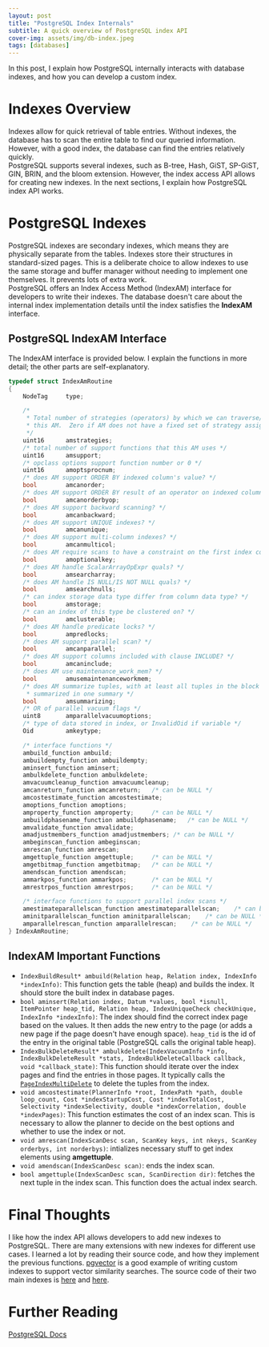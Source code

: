 ```yaml
---
layout: post
title: "PostgreSQL Index Internals"
subtitle: A quick overview of PostgreSQL index API
cover-img: assets/img/db-index.jpeg
tags: [databases]
---
```

In this post, I explain how PostgreSQL internally interacts with database indexes, and how you can develop a custom index.

# Indexes Overview
Indexes allow for quick retrieval of table entries. Without indexes, the database has to scan the entire table to find our queried information. However, with a good index, the database can find the entries relatively quickly.  
PostgreSQL supports several indexes, such as B-tree, Hash, GiST, SP-GiST, GIN, BRIN, and the bloom extension. However, the index access API allows for creating new indexes. In the next sections, I explain how PostgreSQL index API works.  

# PostgreSQL Indexes
PostgreSQL indexes are secondary indexes, which means they are physically separate from the tables. Indexes store their structures in standard-sized pages. This is a deliberate choice to allow indexes to use the same storage and buffer manager without needing to implement one themselves. It prevents lots of extra work.  
PostgreSQL offers an Index Access Method (IndexAM) interface for developers to write their indexes. The database doesn't care about the internal index implementation details until the index satisfies the **IndexAM** interface.

## PostgreSQL IndexAM Interface
The IndexAM interface is provided below. I explain the functions in more detail; the other parts are self-explanatory.
```c
typedef struct IndexAmRoutine
{
    NodeTag     type;

    /*
     * Total number of strategies (operators) by which we can traverse/search
     * this AM.  Zero if AM does not have a fixed set of strategy assignments.
     */
    uint16      amstrategies;
    /* total number of support functions that this AM uses */
    uint16      amsupport;
    /* opclass options support function number or 0 */
    uint16      amoptsprocnum;
    /* does AM support ORDER BY indexed column's value? */
    bool        amcanorder;
    /* does AM support ORDER BY result of an operator on indexed column? */
    bool        amcanorderbyop;
    /* does AM support backward scanning? */
    bool        amcanbackward;
    /* does AM support UNIQUE indexes? */
    bool        amcanunique;
    /* does AM support multi-column indexes? */
    bool        amcanmulticol;
    /* does AM require scans to have a constraint on the first index column? */
    bool        amoptionalkey;
    /* does AM handle ScalarArrayOpExpr quals? */
    bool        amsearcharray;
    /* does AM handle IS NULL/IS NOT NULL quals? */
    bool        amsearchnulls;
    /* can index storage data type differ from column data type? */
    bool        amstorage;
    /* can an index of this type be clustered on? */
    bool        amclusterable;
    /* does AM handle predicate locks? */
    bool        ampredlocks;
    /* does AM support parallel scan? */
    bool        amcanparallel;
    /* does AM support columns included with clause INCLUDE? */
    bool        amcaninclude;
    /* does AM use maintenance_work_mem? */
    bool        amusemaintenanceworkmem;
    /* does AM summarize tuples, with at least all tuples in the block
     * summarized in one summary */
    bool        amsummarizing;
    /* OR of parallel vacuum flags */
    uint8       amparallelvacuumoptions;
    /* type of data stored in index, or InvalidOid if variable */
    Oid         amkeytype;

    /* interface functions */
    ambuild_function ambuild;
    ambuildempty_function ambuildempty;
    aminsert_function aminsert;
    ambulkdelete_function ambulkdelete;
    amvacuumcleanup_function amvacuumcleanup;
    amcanreturn_function amcanreturn;   /* can be NULL */
    amcostestimate_function amcostestimate;
    amoptions_function amoptions;
    amproperty_function amproperty;     /* can be NULL */
    ambuildphasename_function ambuildphasename;   /* can be NULL */
    amvalidate_function amvalidate;
    amadjustmembers_function amadjustmembers; /* can be NULL */
    ambeginscan_function ambeginscan;
    amrescan_function amrescan;
    amgettuple_function amgettuple;     /* can be NULL */
    amgetbitmap_function amgetbitmap;   /* can be NULL */
    amendscan_function amendscan;
    ammarkpos_function ammarkpos;       /* can be NULL */
    amrestrpos_function amrestrpos;     /* can be NULL */

    /* interface functions to support parallel index scans */
    amestimateparallelscan_function amestimateparallelscan;    /* can be NULL */
    aminitparallelscan_function aminitparallelscan;    /* can be NULL */
    amparallelrescan_function amparallelrescan;    /* can be NULL */
} IndexAmRoutine;
```

## IndexAM Important Functions
* `IndexBuildResult* ambuild(Relation heap, Relation index, IndexInfo *indexInfo)`: This function gets the table (heap) and builds the index. It should store the built index in database pages. 
* `bool aminsert(Relation index, Datum *values, bool *isnull, ItemPointer heap_tid, Relation heap, IndexUniqueCheck checkUnique, IndexInfo *indexInfo)`: The index should find the correct index page based on the values. It then adds the new entry to the page (or adds a new page if the page doesn't have enough space). `heap_tid` is the id of the entry in the original table (PostgreSQL calls the original table heap).
* `IndexBulkDeleteResult* ambulkdelete(IndexVacuumInfo *info, IndexBulkDeleteResult *stats, IndexBulkDeleteCallback callback, void *callback_state)`: This function should iterate over the index pages and find the entries in those pages. It typically calls the [`PageIndexMultiDelete`](https://doxygen.postgresql.org/bufpage_8c.html#a6ada701d2748acf8d3fdd7e3e619f3b1) to delete the tuples from the index.
* `void amcostestimate(PlannerInfo *root, IndexPath *path, double loop_count, Cost *indexStartupCost, Cost *indexTotalCost, Selectivity *indexSelectivity, double *indexCorrelation, double *indexPages)`: This function estimates the cost of an index scan. This is necessary to allow the planner to decide on the best options and whether to use the index or not.
* `void amrescan(IndexScanDesc scan, ScanKey keys, int nkeys, ScanKey orderbys, int norderbys)`: intializes necessary stuff to get index elements using **amgettuple**.
* `void amendscan(IndexScanDesc scan)`: ends the index scan.
* `bool amgettuple(IndexScanDesc scan, ScanDirection dir)`: fetches the next tuple in the index scan. This function does the actual index search.

# Final Thoughts
I like how the index API allows developers to add new indexes to PostgreSQL. There are many extensions with new indexes for different use cases. I learned a lot by reading their source code, and how they implement the previous functions. [pgvector](https://github.com/pgvector/pgvector) is a good example of writing custom indexes to support vector similarity searches. The source code of their two main indexes is [here](https://github.com/pgvector/pgvector/blob/ff9b22977e3ef19866d23a54332c8717f258e8db/src/ivfflat.h) and [here](https://github.com/pgvector/pgvector/blob/ff9b22977e3ef19866d23a54332c8717f258e8db/src/hnsw.h).

# Further Reading
[PostgreSQL Docs](https://www.postgresql.org/docs/current/indexam.html)